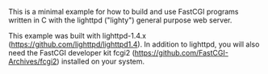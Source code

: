 This is a minimal example for how to build and use FastCGI programs written in C with the lighttpd ("lighty") general purpose web server.

This example was built with lighttpd-1.4.x (<https://github.com/lighttpd/lighttpd1.4>). In addition to lighttpd, you will also need the FastCGI developer kit fcgi2 (<https://github.com/FastCGI-Archives/fcgi2>) installed on your system.
